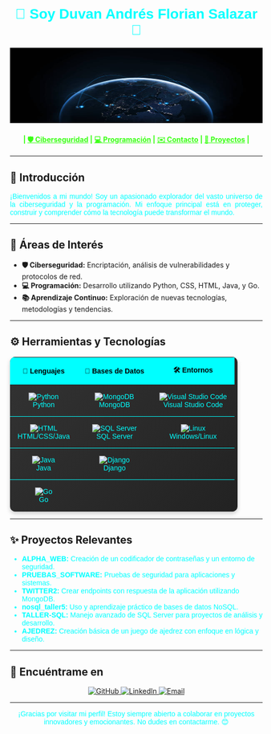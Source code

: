 <h1 align="center" style="color:#0ff; font-family: 'Orbitron', sans-serif;">🚀 Soy Duvan Andrés Florian Salazar 🌌</h1>

<p align="center">
  <img src="imagenes/Fondo1.png" alt="GitHub" width="100%" height="150px" />
</p>

<h4 align="center" style="color:#39ff14;"> 
  | <b><a href="#ciberseguridad" style="color:#39ff14;">🛡️ Ciberseguridad</a></b> | 
  <b><a href="#programacion" style="color:#39ff14;">💻 Programación</a></b> | 
  <b><a href="#contacto" style="color:#39ff14;">✉️ Contacto</a></b> | 
  <b><a href="#proyectos" style="color:#39ff14;">📂 Proyectos</a></b> |
</h4>

---

## 🌠 Introducción
<p style="font-family: 'Orbitron', sans-serif; color:#00FFFF; text-align:justify;">
¡Bienvenidos a mi mundo! Soy un apasionado explorador del vasto universo de la ciberseguridad y la programación. Mi enfoque principal está en proteger, construir y comprender cómo la tecnología puede transformar el mundo.
</p>

---

## 🔮 Áreas de Interés
- **🛡️ Ciberseguridad:** Encriptación, análisis de vulnerabilidades y protocolos de red.
- **💻 Programación:** Desarrollo utilizando Python, CSS, HTML, Java, y Go.
- **📚 Aprendizaje Continuo:** Exploración de nuevas tecnologías, metodologías y tendencias.

---

## ⚙️ Herramientas y Tecnologías
<p align="center">
  <table align="center" style="width:90%; border-spacing: 0; box-shadow: 0 4px 8px rgba(0, 0, 0, 0.2); font-family: 'Orbitron', sans-serif; color:#00FFFF; background: linear-gradient(135deg, #333333, #222222); border-radius: 10px; overflow: hidden;">
    <thead style="background: #0ff; color: #000; font-weight: bold;">
      <tr>
        <th style="padding: 15px;">🚀 Lenguajes</th>
        <th style="padding: 15px;">💾 Bases de Datos</th>
        <th style="padding: 15px;">🛠️ Entornos</th>
      </tr>
    </thead>
    <tbody>
      <tr style="text-align: center; border-bottom: 1px solid #0ff;">
        <td style="padding: 15px;">
          <img src="https://cdn.jsdelivr.net/gh/devicons/devicon/icons/python/python-original.svg" width="30" height="30" alt="Python" />
          <br />Python
        </td>
        <td style="padding: 15px;">
          <img src="https://cdn.jsdelivr.net/gh/devicons/devicon/icons/mongodb/mongodb-original.svg" width="30" height="30" alt="MongoDB" />
          <br />MongoDB
        </td>
        <td style="padding: 15px;">
          <img src="https://cdn.jsdelivr.net/gh/devicons/devicon/icons/visualstudio/visualstudio-plain.svg" width="30" height="30" alt="Visual Studio Code" />
          <br />Visual Studio Code
        </td>
      </tr>
      <tr style="text-align: center; border-bottom: 1px solid #0ff;">
        <td style="padding: 15px;">
          <img src="https://cdn.jsdelivr.net/gh/devicons/devicon/icons/html5/html5-original.svg" width="30" height="30" alt="HTML" />
          <br />HTML/CSS/Java
        </td>
        <td style="padding: 15px;">
          <img src="https://cdn.jsdelivr.net/gh/devicons/devicon/icons/mysql/mysql-original.svg" width="30" height="30" alt="SQL Server" />
          <br />SQL Server
        </td>
        <td style="padding: 15px;">
          <img src="https://cdn.jsdelivr.net/gh/devicons/devicon/icons/linux/linux-original.svg" width="30" height="30" alt="Linux" />
          <br />Windows/Linux
        </td>
      </tr>
      <tr style="text-align: center; border-bottom: 1px solid #0ff;">
        <td style="padding: 15px;">
          <img src="https://cdn.jsdelivr.net/gh/devicons/devicon/icons/java/java-original.svg" width="30" height="30" alt="Java" />
          <br />Java
        </td>
        <td style="padding: 15px;">
          <img src="https://cdn.jsdelivr.net/gh/devicons/devicon/icons/django/django-plain.svg" width="30" height="30" alt="Django" />
          <br />Django
        </td>
        <td style="padding: 15px;"></td>
      </tr>
      <tr style="text-align: center;">
        <td style="padding: 15px;">
          <img src="https://cdn.jsdelivr.net/gh/devicons/devicon/icons/go/go-original.svg" width="30" height="30" alt="Go" />
          <br />Go
        </td>
        <td style="padding: 15px;"></td>
        <td style="padding: 15px;"></td>
      </tr>
    </tbody>
  </table>
</p>

---

## ✨ Proyectos Relevantes
<ul style="font-family: 'Orbitron', sans-serif; color:#00FFFF;">
  <li><b>ALPHA_WEB:</b> Creación de un codificador de contraseñas y un entorno de seguridad.</li>
  <li><b>PRUEBAS_SOFTWARE:</b> Pruebas de seguridad para aplicaciones y sistemas.</li>
  <li><b>TWITTER2:</b> Crear endpoints con respuesta de la aplicación utilizando MongoDB.</li>
  <li><b>nosql_taller5:</b> Uso y aprendizaje práctico de bases de datos NoSQL.</li>
  <li><b>TALLER-SQL:</b> Manejo avanzado de SQL Server para proyectos de análisis y desarrollo.</li>
  <li><b>AJEDREZ:</b> Creación básica de un juego de ajedrez con enfoque en lógica y diseño.</li>
</ul>


---

## 🌌 Encuéntrame en
<p align="center">
  <a href="https://github.com/ANDRES-FLORIAN-SALAZAR" target="_blank">
    <img src="https://img.shields.io/badge/github-%2300acee.svg?color=181717&style=for-the-badge&logo=github&logoColor=white" alt="GitHub" />
  </a>
  <a href="https://www.linkedin.com/in/DUVAN-ANDRÉS-FLORIAN-SALAZAR/" target="_blank">
    <img src="https://img.shields.io/badge/linkedin-%2300acee.svg?color=0A66C2&style=for-the-badge&logo=linkedin&logoColor=white" alt="LinkedIn" />
  </a>
  <a href="mailto:duvanfloriansalazar@gmail.com" target="_blank">
    <img src="https://img.shields.io/badge/gmail-%2300acee.svg?color=EA4335&style=for-the-badge&logo=gmail&logoColor=white" alt="Email" />
  </a>
</p>

---

<p align="center" style="font-family: 'Orbitron', sans-serif; color:#00FFFF;">
¡Gracias por visitar mi perfil! Estoy siempre abierto a colaborar en proyectos innovadores y emocionantes. No dudes en contactarme. 😊
</p>
